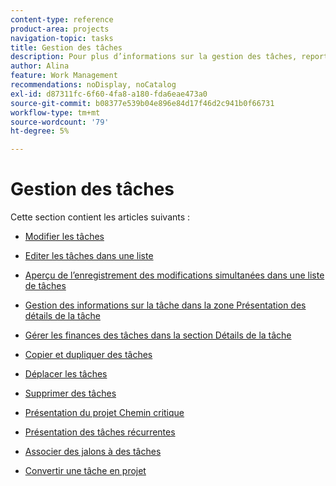 ```yaml
---
content-type: reference
product-area: projects
navigation-topic: tasks
title: Gestion des tâches
description: Pour plus d’informations sur la gestion des tâches, reportez-vous aux articles suivants.
author: Alina
feature: Work Management
recommendations: noDisplay, noCatalog
exl-id: d87311fc-6f60-4fa8-a180-fda6eae473a0
source-git-commit: b08377e539b04e896e84d17f46d2c941b0f66731
workflow-type: tm+mt
source-wordcount: '79'
ht-degree: 5%

---
```


# Gestion des tâches

Cette section contient les articles suivants :

* [Modifier les tâches](../../../manage-work/tasks/manage-tasks/edit-tasks.md)
* [Editer les tâches dans une liste](../../../manage-work/tasks/manage-tasks/edit-tasks-in-a-list.md)
* [Aperçu de l’enregistrement des modifications simultanées dans une liste de tâches](../../../manage-work/tasks/manage-tasks/save-concurrent-changes-in-a-task-list.md)

  <!--
  <li><a href="../../../manage-work/tasks/manage-tasks/manage-task-details-forms-finances.md" class="MCXref xref" xrefformat="{para}">Manage task details, custom forms, and finances</a> (drafted not to lose the TOC spot, but the article is in draft)</li>
  -->

* [Gestion des informations sur la tâche dans la zone Présentation des détails de la tâche](../../../manage-work/tasks/manage-tasks/task-information-in-overview.md)
* [Gérer les finances des tâches dans la section Détails de la tâche](../../../manage-work/tasks/manage-tasks/task-finances-in-details.md)
* [Copier et dupliquer des tâches](../../../manage-work/tasks/manage-tasks/copy-and-duplicate-tasks.md)
* [Déplacer les tâches](../../../manage-work/tasks/manage-tasks/move-tasks.md)
* [Supprimer des tâches](../../../manage-work/tasks/manage-tasks/delete-tasks.md)
* [Présentation du projet Chemin critique](../../../manage-work/tasks/manage-tasks/critical-path.md)
* [Présentation des tâches récurrentes](../../../manage-work/tasks/manage-tasks/recurring-tasks-overview.md)
* [Associer des jalons à des tâches](../../../manage-work/tasks/manage-tasks/associate-milestones-with-tasks.md)
* [Convertir une tâche en projet](../../../manage-work/tasks/manage-tasks/convert-task-to-project.md)

